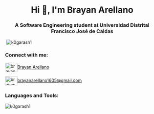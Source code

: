 <h1 align="center">Hi 👋, I'm Brayan Arellano</h1>
<h3 align="center">A Software Engineering student at Universidad Distrital Francisco José de Caldas</h3>

<p>&nbsp;<img align="center" src="https://github-readme-stats.vercel.app/api?username=k0garash1&show_icons=true&locale=en" alt="k0garash1" /></p>


<h3 align="left">Connect with me:</h3>
<p align="left">
<a href="https://linkedin.com/in/brayan-arellano-020647252" target="blank"><img align="center" src="https://raw.githubusercontent.com/rahuldkjain/github-profile-readme-generator/master/src/images/icons/Social/linked-in-alt.svg" alt="brayan arellano" height="30" width="40" />Brayan Arellano</a>
</p>
<a href="mailto: brayanarellano1605@gmail.com"><img align="center" src="https://upload.wikimedia.org/wikipedia/commons/e/ec/Circle-icons-mail.svg" alt="brayan arellano" height="30" width="40" />brayanarellano1605@gmail.com</a>

<h3 align="left">Languages and Tools:</h3>
<p><img align="left" src="https://github-readme-stats.vercel.app/api/top-langs?username=k0garash1&show_icons=true&locale=en&layout=compact" alt="k0garash1" /></p>